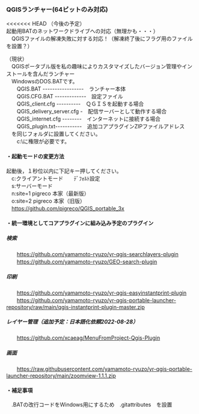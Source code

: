 ### QGISランチャー(64ビットのみ対応)  
<<<<<<< HEAD
（今後の予定）  
  起動用BATのネットワークドライブへの対応（無理かも・・・）  
　QGISファイルの解凍失敗に対する対応！（解凍終了後にフラグ用のファイルを設置？）  

（現状）  
　QGISポータブル版を私の趣味によりカスタマイズしたバージョン管理やインストールを含んだランチャー  
　WindowsのDOS.BATです。  
　　QGIS.BAT -----------------　ランチャー本体  
　　QGIS.CFG.BAT -------------　設定ファイル  
　　QGIS_client.cfg ----------　ＱＧＩＳを起動する場合  
　　QGIS_delivery_server.cfg -　配信サーバーとして動作する場合  
　　QGIS_internet.cfg --------　インターネットに接続する場合  
　　QGIS_plugin.txt-----------　追加コアプラグインZIPファイルアドレス  
　を同じフォルダに設置してください。   
　　c:\に権限が必要です。  
#### ・起動モードの変更方法  
起動後，１秒位以内に下記キー押してください。  
　c:クライアントモード　　ﾃﾞﾌｫﾙﾄ設定  
　s:サーバーモード  
　n:site=1 pigreco 本家（最新版）  
　o:site=2 pigreco 本家（旧版）  
　https://github.com/pigreco/QGIS_portable_3x  
#### ・統一環境としてコアプラグインに組み込み予定のプラグイン  
##### 検索  
　　https://github.com/yamamoto-ryuzo/yr-qgis-searchlayers-plugin  
　　https://github.com/yamamoto-ryuzo/GEO-search-plugin  
##### 印刷  
　　https://github.com/yamamoto-ryuzo/yr-qgis-easyinstantprint-plugin  
　　https://github.com/yamamoto-ryuzo/yr-qgis-portable-launcher-repository/raw/main/qgis-instantprint-plugin-master.zip  
##### レイヤー管理（追加予定：日本語化依頼2022-08-28）  
　　https://github.com/xcaeag/MenuFromProject-Qgis-Plugin  
##### 画面
　　https://raw.githubusercontent.com/yamamoto-ryuzo/yr-qgis-portable-launcher-repository/main/zoomview-1.1.1.zip  
#### ・補足事項  
　.BATの改行コードをWindows用にするため　.gitattributes　を設置 
